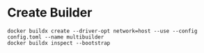 # Create Builder
    docker buildx create --driver-opt network=host --use --config config.toml --name multibuilder
    docker buildx inspect --bootstrap
